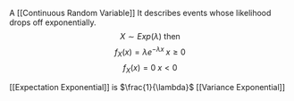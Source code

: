 A [[Continuous Random Variable]]
It describes events whose likelihood drops off exponentially.
$$X\sim Exp(\lambda) \text{ then }$$
$$f_X(x)=\lambda e^{-\lambda x}\; x\geqslant 0$$
$$f_X(x) = 0\; x<0$$

[[Expectation Exponential]] is $\frac{1}{\lambda}$
[[Variance Exponential]]
